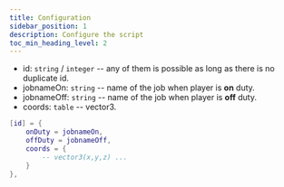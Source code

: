 ```yaml
---
title: Configuration
sidebar_position: 1
description: Configure the script
toc_min_heading_level: 2
---
```


* id: `string` / `integer` -- any of them is possible as long as there is no duplicate id.
* jobnameOn: `string` -- name of the job when player is **on** duty.
* jobnameOff: `string` -- name of the job when player is **off** duty.
* coords: `table` -- vector3.

```lua showLineNumbers
[id] = {
    onDuty = jobnameOn,
    offDuty = jobnameOff,
    coords = {
        -- vector3(x,y,z) ...
    }
},
```